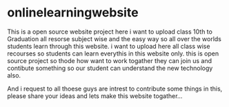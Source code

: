 # onlinelearningwebsite
 This is a open source website project here i want to upload class 10th to Graduation all resorse subject wise and the easy way so all over the worlds students learn through this website.
i want to upload here all class wise recourses so students can learn everythis in this website only. this is open source project so thode how want to work togather they can join us and contibute something so our student can understand the new technology also.
 
 And i request to all thoese guys are intrest to contribute some things in this, please share your ideas and lets make this website togather...

